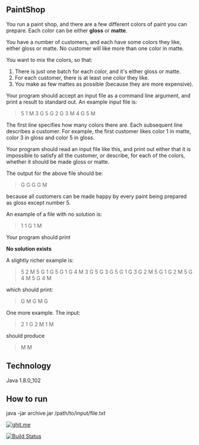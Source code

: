 ## PaintShop

You run a paint shop, and there are a few different colors of paint you can prepare.  Each color can be either **gloss** or **matte**. 

You have a number of customers, and each have some colors they like, either gloss or matte.  No customer will like more than one color in matte.

You want to mix the colors, so that:
1. There is just one batch for each color, and it's either gloss or matte.
2. For each customer, there is at least one color they like.
3. You make as few mattes as possible (because they are more expensive).

Your program should accept an input file as a command line argument, and print a result to standard out.  An example input file is:

> 5
> 1 M 3 G 5 G
> 2 G 3 M 4 G
> 5 M

The first line specifies how many colors there are. Each subsequent line describes a customer.  For example, the first customer likes color 1 in matte, color 3 in gloss and color 5 in gloss.

Your program should read an input file like this, and print out either that it is impossible to satisfy all the customer, or describe, for each of the colors, whether it should be made gloss or matte.

The output for the above file should be:

> G G G G M

because all customers can be made happy by every paint being prepared as gloss except number 5.

An example of a file with no solution is:

> 1
> 1 G
> 1 M

Your program should print

**No solution exists**

A slightly richer example is:

> 5
> 2 M
> 5 G
> 1 G
> 5 G 1 G 4 M
> 3 G
> 5 G
> 3 G 5 G 1 G
> 3 G
> 2 M
> 5 G 1 G
> 2 M
> 5 G
> 4 M
> 5 G 4 M

which should print:

> G M G M G

One more example.  The input:

> 2
> 1 G 2 M
> 1 M

should produce

> M M

## Technology
Java 1.8.0_102

## How to run
java -jar archive.jar /path/to/input/file.txt

[![ghit.me](https://ghit.me/badge.svg?repo=GarciaPL/PaintShop)](https://ghit.me/repo/GarciaPL/PaintShop)

[![Build Status](https://travis-ci.org/GarciaPL/PaintShop.svg?branch=master)](https://travis-ci.org/GarciaPL/PaintShop)